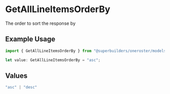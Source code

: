 # GetAllLineItemsOrderBy

The order to sort the response by

## Example Usage

```typescript
import { GetAllLineItemsOrderBy } from "@superbuilders/oneroster/models/operations";

let value: GetAllLineItemsOrderBy = "asc";
```

## Values

```typescript
"asc" | "desc"
```